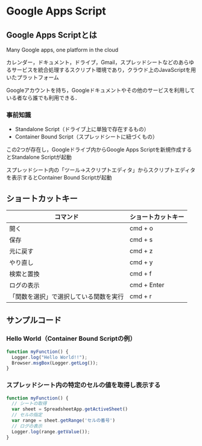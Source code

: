 # Google Apps Script

## Google Apps Scriptとは

Many Google apps, one platform in the cloud

カレンダー，ドキュメント，ドライブ，Gmail，スプレッドシートなどのあらゆるサービスを統合処理するスクリプト環境であり，クラウド上のJavaScriptを用いたプラットフォーム

Googleアカウントを持ち，Googleドキュメントやその他のサービスを利用している者なら誰でも利用できる．

### 事前知識

* Standalone Script（ドライブ上に単独で存在するもの）
* Container Bound Script（スプレッドシートに紐づくもの）

この2つが存在し，Googleドライブ内からGoogle Apps Scriptを新規作成するとStandalone Scriptが起動

スプレッドシート内の「ツール→スクリプトエディタ」からスクリプトエディタを表示するとContainer Bound Scriptが起動

## ショートカットキー

| コマンド | ショートカットキー |
| --- | --- |
| 開く | cmd + o |
| 保存 | cmd + s |
| 元に戻す | cmd + z |
| やり直し | cmd + y |
| 検索と置換 | cmd + f |
| ログの表示 | cmd + Enter |
| 「関数を選択」で選択している関数を実行 | cmd + r |

## サンプルコード

### Hello World（Container Bound Scriptの例）

```javascript
function myFunction() {
  Logger.log("Hello World!!");
  Browser.msgBox(Logger.getLog());
}
```

### スプレッドシート内の特定のセルの値を取得し表示する

```javascript
function myFunction() {
  // シートの取得
  var sheet = SpreadsheetApp.getActiveSheet()
  // セルの指定
  var range = sheet.getRange('セルの番号')
  // ログの表示
  Logger.log(range.getValue());
}
```


